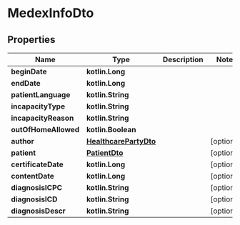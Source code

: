 
# MedexInfoDto

## Properties
Name | Type | Description | Notes
------------ | ------------- | ------------- | -------------
**beginDate** | **kotlin.Long** |  | 
**endDate** | **kotlin.Long** |  | 
**patientLanguage** | **kotlin.String** |  | 
**incapacityType** | **kotlin.String** |  | 
**incapacityReason** | **kotlin.String** |  | 
**outOfHomeAllowed** | **kotlin.Boolean** |  | 
**author** | [**HealthcarePartyDto**](HealthcarePartyDto.md) |  |  [optional]
**patient** | [**PatientDto**](PatientDto.md) |  |  [optional]
**certificateDate** | **kotlin.Long** |  |  [optional]
**contentDate** | **kotlin.Long** |  |  [optional]
**diagnosisICPC** | **kotlin.String** |  |  [optional]
**diagnosisICD** | **kotlin.String** |  |  [optional]
**diagnosisDescr** | **kotlin.String** |  |  [optional]



